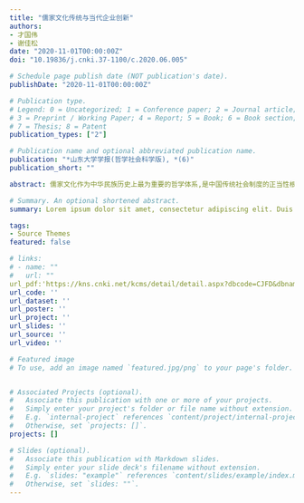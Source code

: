 ```yaml
---
title: "儒家文化传统与当代企业创新"
authors:
- 才国伟
- 谢佳松
date: "2020-11-01T00:00:00Z"
doi: "10.19836/j.cnki.37-1100/c.2020.06.005"

# Schedule page publish date (NOT publication's date).
publishDate: "2020-11-01T00:00:00Z"

# Publication type.
# Legend: 0 = Uncategorized; 1 = Conference paper; 2 = Journal article;
# 3 = Preprint / Working Paper; 4 = Report; 5 = Book; 6 = Book section;
# 7 = Thesis; 8 = Patent
publication_types: ["2"]

# Publication name and optional abbreviated publication name.
publication: "*山东大学学报(哲学社会科学版), *(6)"
publication_short: ""

abstract: 儒家文化作为中华民族历史上最为重要的哲学体系,是中国传统社会制度的正当性根据和社会秩序的基石。利用手工搜集的历史孔庙数据与中国A股上市公司财务数据,验证了儒家文化传统对当代企业创新具有重要促进效应。在考虑企业管理者籍贯地和其他潜在的内生性问题后,上述结论仍然稳健。在机制路径中,儒家文化传统通过影响企业内部金融资产配置和股权分布影响了企业的创新投入,通过改变企业外部社会机会结构进一步影响企业创新行为。综上,从企业视角切入,为非正式制度对经济发展的影响提供了新的思路,也为深入理解儒家文化思想内核的长期影响提供了新的微观证据。 

# Summary. An optional shortened abstract.
summary: Lorem ipsum dolor sit amet, consectetur adipiscing elit. Duis posuere tellus ac convallis placerat. Proin tincidunt magna sed ex sollicitudin condimentum.

tags:
- Source Themes
featured: false

# links:
# - name: ""
#   url: ""
url_pdf:'https://kns.cnki.net/kcms/detail/detail.aspx?dbcode=CJFD&dbname=CJFDLAST2020&filename=SDZS202006006&uniplatform=NZKPT&v=yFkxt7xH1r3gnhklba3WakiqEmDjA6cM7oVrQTtJs6i5Eaal21cZX0QcemHBRCuR'
url_code: ''
url_dataset: ''
url_poster: ''
url_project: ''
url_slides: ''
url_source: ''
url_video: ''

# Featured image
# To use, add an image named `featured.jpg/png` to your page's folder. 


# Associated Projects (optional).
#   Associate this publication with one or more of your projects.
#   Simply enter your project's folder or file name without extension.
#   E.g. `internal-project` references `content/project/internal-project/index.md`.
#   Otherwise, set `projects: []`.
projects: []

# Slides (optional).
#   Associate this publication with Markdown slides.
#   Simply enter your slide deck's filename without extension.
#   E.g. `slides: "example"` references `content/slides/example/index.md`.
#   Otherwise, set `slides: ""`.
---
```

